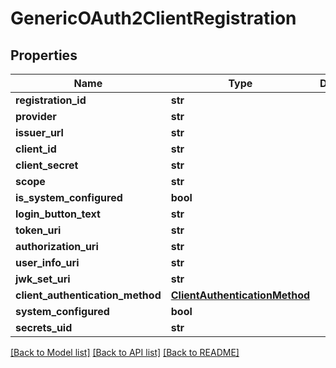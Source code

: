 # GenericOAuth2ClientRegistration

## Properties
Name | Type | Description | Notes
------------ | ------------- | ------------- | -------------
**registration_id** | **str** |  | 
**provider** | **str** |  | 
**issuer_url** | **str** |  | [optional] 
**client_id** | **str** |  | 
**client_secret** | **str** |  | 
**scope** | **str** |  | 
**is_system_configured** | **bool** |  | [optional] 
**login_button_text** | **str** |  | 
**token_uri** | **str** |  | 
**authorization_uri** | **str** |  | 
**user_info_uri** | **str** |  | 
**jwk_set_uri** | **str** |  | 
**client_authentication_method** | [**ClientAuthenticationMethod**](ClientAuthenticationMethod.md) |  | [optional] 
**system_configured** | **bool** |  | [optional] 
**secrets_uid** | **str** |  | [optional] 

[[Back to Model list]](../README.md#documentation-for-models) [[Back to API list]](../README.md#documentation-for-api-endpoints) [[Back to README]](../README.md)

